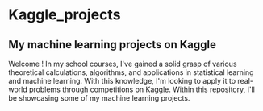 # Kaggle_projects
My machine learning projects on Kaggle
---
Welcome !
In my school courses, I've gained a solid grasp of various theoretical calculations, algorithms, and applications in statistical learning and machine learning. With this knowledge, I'm looking to apply it to real-world problems through competitions on Kaggle. Within this repository, I'll be showcasing some of my machine learning projects.
